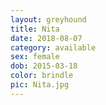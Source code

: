 ```yaml
---
layout: greyhound
title: Nita
date: 2018-08-07
category: available
sex: female
dob: 2015-03-18
color: brindle
pic: Nita.jpg
---
```


